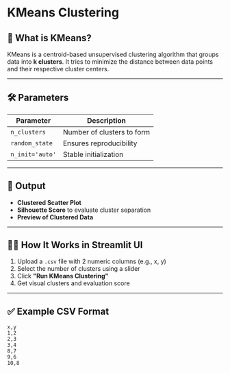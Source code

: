 # KMeans Clustering

## 📌 What is KMeans?

KMeans is a centroid-based unsupervised clustering algorithm that groups data into **k clusters**. It tries to minimize the distance between data points and their respective cluster centers.

---

## 🛠️ Parameters

| Parameter | Description |
|-----------|-------------|
| `n_clusters` | Number of clusters to form |
| `random_state` | Ensures reproducibility |
| `n_init='auto'` | Stable initialization |

---

## 🎯 Output

- **Clustered Scatter Plot**
- **Silhouette Score** to evaluate cluster separation
- **Preview of Clustered Data**

---

## 🧑‍💻 How It Works in Streamlit UI

1. Upload a `.csv` file with 2 numeric columns (e.g., x, y)
2. Select the number of clusters using a slider
3. Click **"Run KMeans Clustering"**
4. Get visual clusters and evaluation score

---

## ✅ Example CSV Format

```csv
x,y
1,2
2,3
3,4
8,7
9,6
10,8
